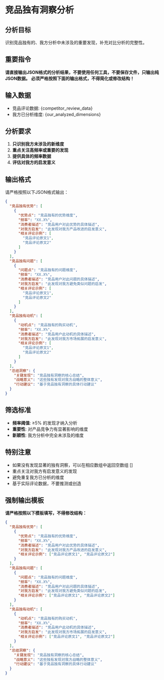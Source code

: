 # 竞品独有洞察分析

## 分析目标
识别竞品独有的、我方分析中未涉及的重要发现，补充对比分析的完整性。

## 重要指令
**请直接输出JSON格式的分析结果，不要使用任何工具，不要保存文件，只输出纯JSON数据。**
**必须严格按照下面的输出格式，不得简化或修改结构！**

## 输入数据
- 竞品评论数据: {competitor_review_data}
- 我方已分析维度: {our_analyzed_dimensions}

## 分析要求
1. **只识别我方未涉及的新维度**
2. **重点关注高频率或重要的发现**
3. **提供具体的频率数据**
4. **评估对我方的启发意义**

## 输出格式
请严格按照以下JSON格式输出：

```json
{
  "竞品独有优势": [
    {
      "优势点": "竞品独有的优势维度",
      "频率": "XX.X%",
      "消费者描述": "竞品用户对此优势的具体描述",
      "对我方启发": "此发现对我方产品改进的启发意义",
      "相关评论示例": [
        "竞品评论原文1",
        "竞品评论原文2"
      ]
    }
  ],
  "竞品独有问题": [
    {
      "问题点": "竞品独有的问题维度",
      "频率": "XX.X%",
      "消费者描述": "竞品用户对此问题的具体描述",
      "对我方启发": "此发现对我方避免类似问题的启发",
      "相关评论示例": [
        "竞品评论原文1",
        "竞品评论原文2"
      ]
    }
  ],
  "竞品独有动机": [
    {
      "动机点": "竞品独有的购买动机",
      "频率": "XX.X%",
      "消费者描述": "竞品用户此动机的具体描述",
      "对我方启发": "此发现对我方市场拓展的启发意义",
      "相关评论示例": [
        "竞品评论原文1",
        "竞品评论原文2"
      ]
    }
  ],
  "总结洞察": {
    "关键发现": "竞品独有洞察的核心总结",
    "战略意义": "这些独有发现对我方战略的整体意义",
    "行动建议": "基于竞品独有洞察的具体行动建议"
  }
}
```

## 筛选标准
- **频率阈值**: ≥5% 的发现才纳入分析
- **重要性**: 对产品竞争力有显著影响的维度
- **新颖性**: 我方分析中完全未涉及的维度

## 特别注意
- 如果没有发现显著的独有洞察，可以在相应数组中返回空数组 []
- 重点关注对我方有启发意义的发现
- 避免重复我方已分析的维度
- 基于实际评论数据，不要推测或创造

## 强制输出模板
**请严格按照以下模板填写，不得修改结构：**

```json
{
  "竞品独有优势": [
    {
      "优势点": "竞品独有的优势维度",
      "频率": "XX.X%",
      "消费者描述": "竞品用户对此优势的具体描述",
      "对我方启发": "此发现对我方产品改进的启发意义",
      "相关评论示例": ["竞品评论原文1", "竞品评论原文2"]
    }
  ],
  "竞品独有问题": [
    {
      "问题点": "竞品独有的问题维度",
      "频率": "XX.X%",
      "消费者描述": "竞品用户对此问题的具体描述",
      "对我方启发": "此发现对我方避免类似问题的启发",
      "相关评论示例": ["竞品评论原文1", "竞品评论原文2"]
    }
  ],
  "竞品独有动机": [
    {
      "动机点": "竞品独有的购买动机",
      "频率": "XX.X%",
      "消费者描述": "竞品用户此动机的具体描述",
      "对我方启发": "此发现对我方市场拓展的启发意义",
      "相关评论示例": ["竞品评论原文1", "竞品评论原文2"]
    }
  ],
  "总结洞察": {
    "关键发现": "竞品独有洞察的核心总结",
    "战略意义": "这些独有发现对我方战略的整体意义",
    "行动建议": "基于竞品独有洞察的具体行动建议"
  }
}
```
